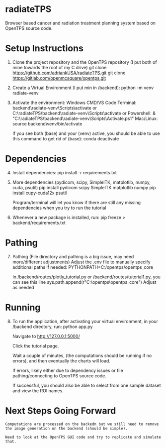 # radiateTPS
Browser based cancer and radiation treatment planning system based on OpenTPS source code.

# Setup Instructions

1. Clone the project repository and the OpenTPS repository (I put both of mine towards the root of my C drive)
    git clone https://github.com/adriankUSA/radiateTPS.git
    git clone https://gitlab.com/openmcsquare/opentps.git 

2. Create a Virtual Environment (I put min in /backend): 
    python -m venv radiate-venv

3. Activate the environment:
    Windows CMD/VS Code Terminal: backend\radiate-venv\Scripts\activate
    or C:\radiateTPS\backend\radiate-venv\Scripts\activate
    or Powershell:
    & "C:\radiateTPS\backend\radiate-venv\Scripts\Activate.ps1"
    Mac/Linux: source backend\venv/bin/activate

    If you see both (base) and your (venv) active, you should be able to use this command to get rid of (base):
    conda deactivate

# Dependencies 

4. Install dependencies: 
    pip install -r requirements.txt

5. More dependencies (pydicom, scipy, SimpleITK, matplotlib, numpy, cuda, psutil)
    pip install pydicom scipy SimpleITK matplotlib numpy
    pip install cupy-cuda12x psutil

    Program/terminal will let you know if there are still any missing dependencies when you try to run the tutorial

6. Whenever a new package is installed, run:
    pip freeze > backend/requirements.txt

# Pathing

7. Pathing (File directory and pathing is a big issue, may need more/different adjustments)
    Adjust the .env file to manually specify additional paths if needed:
    PYTHONPATH=C:/opentps/opentps_core

    In /backend/routes/plotly_tutorial.py or /backend/routes/tutorial1.py, you can see this line
    sys.path.append(r"C:\opentps\opentps_core")
    Adjust as needed

# Running

8. To run the application, after activating your virtual environment, in your /backend directory, run:
    python app.py

    Navigate to http://127.0.0.1:5000/
    
    Click the tutorial page.

    Wait a couple of minutes, (the computations should be running if no errors), and then eventually the charts will load.

    If errors, likely either due to dependency issues or file pathing/connecting to OpenTPS source code.

    If successful, you should also be able to select from one sample dataset and view the ROI names.

# Next Steps Going Forward

    Computations are processed on the backedn but we still need to remove the image generation on the backend (should be simple).

    Need to look at the OpenTPS GUI code and try to replicate and simulate that. 

